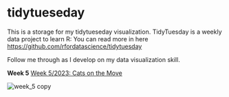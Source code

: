 # tidytueseday
This is a storage for my tidytueseday visualization. TidyTuesday is a weekly data project to learn R: You can read more in here https://github.com/rfordatascience/tidytuesday

Follow me through as I develop on my data visualization skill.

**Week 5** [Week 5/2023: Cats on the Move]()

![week_5 copy](https://user-images.githubusercontent.com/36610360/218342622-1c3f839b-1805-43df-bc8d-1f762f3f53a0.png)
